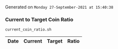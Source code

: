 Generated on `Monday 27-September-2021 at 15:40:38`

### Current to Target Coin Ratio
`current_coin_ratio.sh`

Date|Current|Target|Ratio
---|---|---|---

